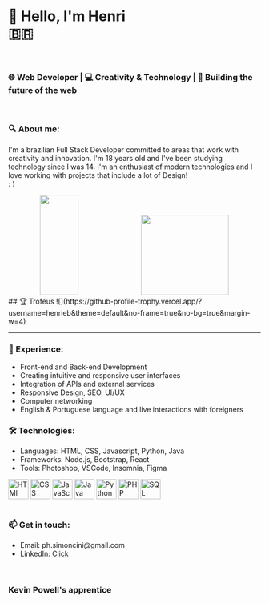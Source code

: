 <h1>👋 Hello, I'm Henri <br /> 🇧🇷</h1>

<br />
<h3>🌐 Web Developer | 💻 Creativity & Technology | 🚀 Building the future of the web</h3> <br />
<h3>🔍 About me:</h3>
<p>I'm a brazilian Full Stack Developer committed to areas that work with creativity and innovation. I'm 18 years old and I've been studying technology since I was 14. I'm an enthusiast of modern technologies and I love working with projects that include a lot of Design! <br /> : ) </p>
<div align="center">
  <img height="200em" width="39%" src="https://github-readme-stats.vercel.app/api?username=henrieb&show_icons=true&hide=stars,issues&theme=midnight-purple">
  <img height="160em" width="59%" src="https://github-readme-stats.vercel.app/api/top-langs/?username=henrieb&layout=compact&theme=midnight-purple"/>
</div>
## 🏆 Troféus 
![](https://github-profile-trophy.vercel.app/?username=henrieb&theme=default&no-frame=true&no-bg=true&margin-w=4)
<hr>
<h3>💼 Experience:</h3>
<ul>
  <li>Front-end and Back-end Development</li>
  <li>Creating intuitive and responsive user interfaces</li>
  <li>Integration of APIs and external services</li>
  <li>Responsive Design, SEO, UI/UX</li>
  <li>Computer networking</li>
  <li>English & Portuguese language and live interactions with foreigners</li>
</ul>
<h3>🛠️ Technologies:</h3>
<ul>
  <li>Languages: HTML, CSS, Javascript, Python, Java</li>
  <li>Frameworks: Node.js, Bootstrap, React</li>
  <li>Tools: Photoshop, VSCode, Insomnia, Figma</li>
</ul>
<div>
<img align="center" alt="HTMl" height="40" width="40" src="https://cdn.jsdelivr.net/gh/devicons/devicon/icons/html5/html5-original.svg"/>
  <img align="center" alt="CSS"  height="40" width="40" src="https://cdn.jsdelivr.net/gh/devicons/devicon/icons/css3/css3-original.svg"/>    
  <img align="center" alt="JavaScript"   height="40" width="40" src="https://cdn.jsdelivr.net/gh/devicons/devicon/icons/javascript/javascript-original.svg"/>
  <img align="center" alt="Java" height="40" width="40" src="https://cdn.jsdelivr.net/gh/devicons/devicon/icons/java/java-original.svg"/>
  <img align="center" alt="Python"   height="40" width="40" src="https://cdn.jsdelivr.net/gh/devicons/devicon/icons/python/python-original.svg"/>
  <img align="center" alt="PHP"  height="40" width="40" src="https://cdn.jsdelivr.net/gh/devicons/devicon/icons/php/php-original.svg"/>
  <img align="center" alt="SQL"  height="40" width="40" src="https://cdn.jsdelivr.net/gh/devicons/devicon/icons/mysql/mysql-original.svg" />
  </div>
<div>
<br />
<h3>📫 Get in touch:</h3>
<ul>
<li>Email: ph.simoncini@gmail.com</li>
<li>LinkedIn: <a href="https://www.linkedin.com/in/p-henrique-simoncini-a71453276/">Click</a></li>
</ul>
<br />
<h3>Kevin Powell's apprentice</h3>

